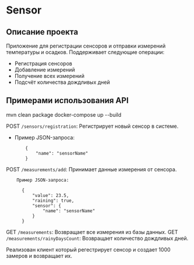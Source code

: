 # Sensor

## Описание проекта
Приложение для регистрации сенсоров и отправки измерений температуры и осадков. Поддерживает следующие операции:
- Регистрация сенсоров
- Добавление измерений
- Получение всех измерений
- Подсчёт количества дождливых дней

## Примерами использования API
mvn clean package
docker-compose up --build

POST `/sensors/registration`: Регистрирует новый сенсор в системе.
- Пример JSON-запроса:
      
          {
              "name": "sensorName"
          }

 POST `/measurements/add`: Принимает данные измерения от сенсора.

        Пример JSON-запроса:
      
          {
              "value": 23.5,
              "raining": true,
              "sensor": {
                  "name": "sensorName"
              }
          }
       
GET `/measurements`: Возвращает все измерения из базы данных.
GET `/measurements/rainyDaysCount`: Возвращает количество дождливых дней.

Реализован клиент который регестрирует сенсор и создает 1000 замеров и возвращает их.
